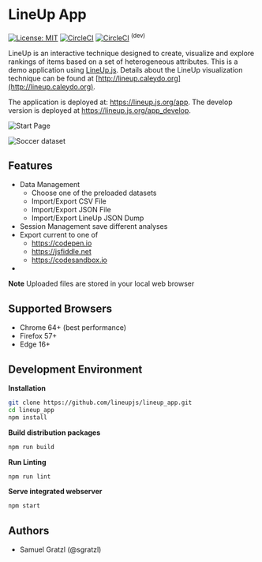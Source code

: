 LineUp App
==========

[![License: MIT][mit-image]][mit-url] [![CircleCI][ci-image]][ci-url]  [![CircleCI][ci-image-dev]][ci-url-dev] <sup>(dev)</sup>

LineUp is an interactive technique designed to create, visualize and explore rankings of items based on a set of heterogeneous attributes. 
This is a demo application using [LineUp.js](https://github.com/lineupjs/lineupjs). Details about the LineUp visualization technique can be found at [http://lineup.caleydo.org](http://lineup.caleydo.org). 

The application is deployed at: https://lineup.js.org/app. The develop version is deployed at https://lineup.js.org/app_develop. 


![Start Page](https://user-images.githubusercontent.com/4129778/50603800-03172600-0ebc-11e9-8664-269bd39009b8.png)

![Soccer dataset](https://user-images.githubusercontent.com/4129778/50603801-03172600-0ebc-11e9-9b74-75b408385807.png)


Features
--------
 * Data Management
   * Choose one of the preloaded datasets
   * Import/Export CSV File
   * Import/Export JSON File
   * Import/Export LineUp JSON Dump
 * Session Management
   save different analyses 
 * Export current to one of 
   * https://codepen.io
   * https://jsfiddle.net
   * https://codesandbox.io
 * 

**Note** Uploaded files are stored in your local web browser


Supported Browsers
------------------

 * Chrome 64+ (best performance)
 * Firefox 57+
 * Edge 16+
 


Development Environment
-----------------------

**Installation**

```bash
git clone https://github.com/lineupjs/lineup_app.git
cd lineup_app
npm install
```

**Build distribution packages**

```bash
npm run build
```

**Run Linting**

```bash
npm run lint
```


**Serve integrated webserver**

```bash
npm start
```


Authors
-------

 * Samuel Gratzl (@sgratzl)

[mit-image]: https://img.shields.io/badge/License-MIT-yellow.svg
[mit-url]: https://opensource.org/licenses/MIT
[ci-image]: https://circleci.com/gh/lineupjs/lineup_app.svg?style=shield
[ci-url]: https://circleci.com/gh/lineupjs/lineup_app
[ci-image-dev]: https://circleci.com/gh/lineupjs/lineup_app/tree/develop.svg?style=shield
[ci-url-dev]: https://circleci.com/gh/lineupjs/lineup_app/tree/develop
